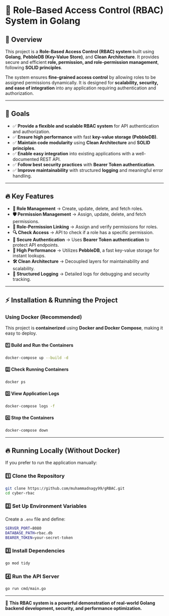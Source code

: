 # 🚀 Role-Based Access Control (RBAC) System in Golang

## 📌 Overview
This project is a **Role-Based Access Control (RBAC) system** built using **Golang**, **PebbleDB (Key-Value Store)**, and **Clean Architecture**. It provides secure and efficient **role, permission, and role-permission management**, following **SOLID principles**.

The system ensures **fine-grained access control** by allowing roles to be assigned permissions dynamically. It is designed for **scalability, security, and ease of integration** into any application requiring authentication and authorization.

---

## 🎯 Goals
- ✅ **Provide a flexible and scalable RBAC system** for API authentication and authorization.
- ✅ **Ensure high performance** with fast **key-value storage (PebbleDB)**.
- ✅ **Maintain code modularity** using **Clean Architecture** and **SOLID principles**.
- ✅ **Enable easy integration** into existing applications with a well-documented REST API.
- ✅ **Follow best security practices** with **Bearer Token authentication**.
- ✅ **Improve maintainability** with structured **logging** and meaningful error handling.

---

## 🔥 Key Features
- **🔑 Role Management** → Create, update, delete, and fetch roles.
- **🛡️ Permission Management** → Assign, update, delete, and fetch permissions.
- **🔗 Role-Permission Linking** → Assign and verify permissions for roles.
- **🔍 Check Access** → API to check if a role has a specific permission.
- **🔐 Secure Authentication** → Uses **Bearer Token authentication** to protect API endpoints.
- **🚀 High Performance** → Utilizes **PebbleDB**, a fast key-value storage for instant lookups.
- **🛠️ Clean Architecture** → Decoupled layers for maintainability and scalability.
- **📜 Structured Logging** → Detailed logs for debugging and security tracking.

---

## ⚡ Installation & Running the Project

### **Using Docker (Recommended)**
This project is **containerized** using **Docker and Docker Compose**, making it easy to deploy.

#### **1️⃣ Build and Run the Containers**
```sh
docker-compose up --build -d
```

#### **2️⃣ Check Running Containers**
```sh
docker ps
```

#### **3️⃣ View Application Logs**
```sh
docker-compose logs -f
```

#### **4️⃣ Stop the Containers**
```sh
docker-compose down
```

---

## 🔥 Running Locally (Without Docker)

If you prefer to run the application manually:

### **1️⃣ Clone the Repository**
```sh
git clone https://github.com/muhammadnagy99/gRBAC.git
cd cyber-rbac
```

### **2️⃣ Set Up Environment Variables**
Create a `.env` file and define:
```sh
SERVER_PORT=8080
DATABASE_PATH=rbac.db
BEARER_TOKEN=your-secret-token
```

### **3️⃣ Install Dependencies**
```sh
go mod tidy
```

### **4️⃣ Run the API Server**
```sh
go run cmd/main.go
```

---

🚀 **This RBAC system is a powerful demonstration of real-world Golang backend development, security, and performance optimization.**  
